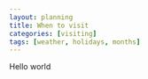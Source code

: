 ```yaml
---
layout: planning
title: When to visit
categories: [visiting]
tags: [weather, holidays, months]
---
```

Hello world
